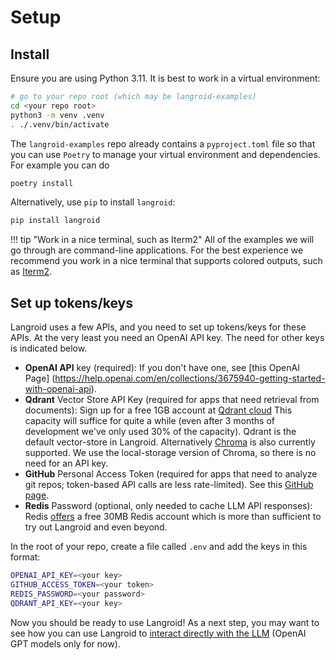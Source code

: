 # Setup


## Install
Ensure you are using Python 3.11. It is best to work in a virtual environment:

```bash
# go to your repo root (which may be langroid-examples)
cd <your repo root>
python3 -m venv .venv
. ./.venv/bin/activate
```
The `langroid-examples` repo already contains a `pyproject.toml` file so that you can 
use `Poetry` to manage your virtual environment and dependencies. 
For example you can do 
```bash
poetry install
```
Alternatively, use `pip` to install `langroid`:
```bash
pip install langroid
```

!!! tip "Work in a nice terminal, such as Iterm2"
    All of the examples we will go through are command-line applications.
    For the best experience we recommend you work in a nice terminal that supports 
    colored outputs, such as [Iterm2](https://iterm2.com/).    

## Set up tokens/keys 

Langroid uses a few APIs, and you need to set up tokens/keys for these APIs.
At the very least you need an OpenAI API key. 
The need for other keys is indicated below.

- **OpenAI API** key (required): If you don't have one, see [this OpenAI Page]
  (https://help.openai.com/en/collections/3675940-getting-started-with-openai-api).
- **Qdrant** Vector Store API Key (required for apps that need retrieval from 
  documents): Sign up for a free 1GB account at [Qdrant cloud](https://cloud.qdrant.io)
  This capacity will suffice for quite a while (even after 3 months of 
  development we've only used 30% of the capacity). Qdrant is the default 
  vector-store in Langroid. Alternatively [Chroma](https://docs.trychroma.com/) is also currently supported. We use the local-storage version of Chroma, so there is no need for an 
  API key. 
- **GitHub** Personal Access Token (required for apps that need to analyze git 
  repos; token-based API calls are less rate-limited). See this
    [GitHub page](https://docs.github.com/en/authentication/keeping-your-account-and-data-secure/managing-your-personal-access-tokens).
- **Redis** Password (optional, only needed to cache LLM API responses):
  Redis [offers](https://redis.com/try-free/) a free 30MB Redis account 
  which is more than sufficient to try out Langroid and even beyond.

In the root of your repo, create a file called `.env` and add the keys in this format: 
```bash
OPENAI_API_KEY=<your key>
GITHUB_ACCESS_TOKEN=<your token>
REDIS_PASSWORD=<your password>
QDRANT_API_KEY=<your key>
```

Now you should be ready to use Langroid!
As a next step, you may want to see how you can use Langroid to [interact 
directly with the LLM](llm-interaction.md) (OpenAI GPT models only for now).









